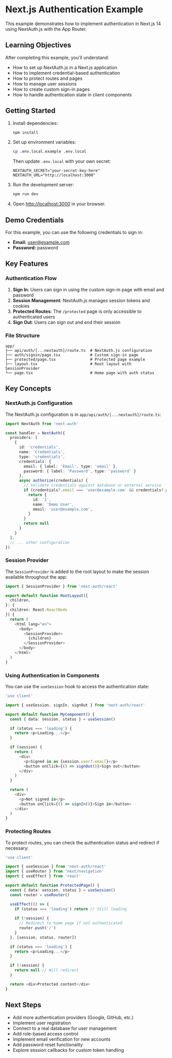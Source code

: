 # Next.js Authentication Example

This example demonstrates how to implement authentication in Next.js 14 using NextAuth.js with the App Router.

## Learning Objectives

After completing this example, you'll understand:

- How to set up NextAuth.js in a Next.js application
- How to implement credential-based authentication
- How to protect routes and pages
- How to manage user sessions
- How to create custom sign-in pages
- How to handle authentication state in client components

## Getting Started

1. Install dependencies:
   ```bash
   npm install
   ```

2. Set up environment variables:
   ```bash
   cp .env.local.example .env.local
   ```
   
   Then update `.env.local` with your own secret:
   ```
   NEXTAUTH_SECRET="your-secret-key-here"
   NEXTAUTH_URL="http://localhost:3000"
   ```

3. Run the development server:
   ```bash
   npm run dev
   ```

4. Open [http://localhost:3000](http://localhost:3000) in your browser.

## Demo Credentials

For this example, you can use the following credentials to sign in:

- **Email:** user@example.com
- **Password:** password

## Key Features

### Authentication Flow

1. **Sign In**: Users can sign in using the custom sign-in page with email and password
2. **Session Management**: NextAuth.js manages session tokens and cookies
3. **Protected Routes**: The `/protected` page is only accessible to authenticated users
4. **Sign Out**: Users can sign out and end their session

### File Structure

```
app/
├── api/auth/[...nextauth]/route.ts  # NextAuth.js configuration
├── auth/signin/page.tsx             # Custom sign-in page
├── protected/page.tsx               # Protected page example
├── layout.tsx                       # Root layout with SessionProvider
└── page.tsx                         # Home page with auth status
```

## Key Concepts

### NextAuth.js Configuration

The NextAuth.js configuration is in `app/api/auth/[...nextauth]/route.ts`:

```typescript
import NextAuth from 'next-auth'

const handler = NextAuth({
  providers: [
    {
      id: 'credentials',
      name: 'Credentials',
      type: 'credentials',
      credentials: {
        email: { label: 'Email', type: 'email' },
        password: { label: 'Password', type: 'password' }
      },
      async authorize(credentials) {
        // Validate credentials against database or external service
        if (credentials?.email === 'user@example.com' && credentials?.password === 'password') {
          return {
            id: '1',
            name: 'Demo User',
            email: 'user@example.com',
          }
        }
        return null
      }
    }
  ],
  // ... other configuration
})
```

### Session Provider

The `SessionProvider` is added to the root layout to make the session available throughout the app:

```typescript
import { SessionProvider } from 'next-auth/react'

export default function RootLayout({
  children,
}: {
  children: React.ReactNode
}) {
  return (
    <html lang="en">
      <body>
        <SessionProvider>
          {children}
        </SessionProvider>
      </body>
    </html>
  )
}
```

### Using Authentication in Components

You can use the `useSession` hook to access the authentication state:

```typescript
'use client'

import { useSession, signIn, signOut } from 'next-auth/react'

export default function MyComponent() {
  const { data: session, status } = useSession()

  if (status === 'loading') {
    return <p>Loading...</p>
  }

  if (session) {
    return (
      <div>
        <p>Signed in as {session.user?.email}</p>
        <button onClick={() => signOut()}>Sign out</button>
      </div>
    )
  }

  return (
    <div>
      <p>Not signed in</p>
      <button onClick={() => signIn()}>Sign in</button>
    </div>
  )
}
```

### Protecting Routes

To protect routes, you can check the authentication status and redirect if necessary:

```typescript
'use client'

import { useSession } from 'next-auth/react'
import { useRouter } from 'next/navigation'
import { useEffect } from 'react'

export default function ProtectedPage() {
  const { data: session, status } = useSession()
  const router = useRouter()

  useEffect(() => {
    if (status === 'loading') return // Still loading
    
    if (!session) {
      // Redirect to home page if not authenticated
      router.push('/')
    }
  }, [session, status, router])

  if (status === 'loading') {
    return <p>Loading...</p>
  }

  if (!session) {
    return null // Will redirect
  }

  return <div>Protected content</div>
}
```

## Next Steps

- Add more authentication providers (Google, GitHub, etc.)
- Implement user registration
- Connect to a real database for user management
- Add role-based access control
- Implement email verification for new accounts
- Add password reset functionality
- Explore session callbacks for custom token handling